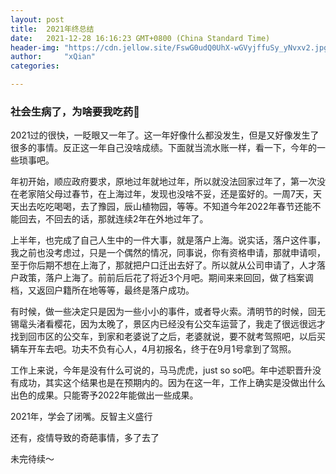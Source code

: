 ```yaml
---
layout: post
title:  2021年终总结
date:   2021-12-28 16:16:23 GMT+0800 (China Standard Time)
header-img: "https://cdn.jellow.site/FswG0udQ0UhX-wGVyjffuSy_yNvxv2.jpg"
author:     "xQian"
categories: 

---
```


### 社会生病了，为啥要我吃药💊

2021过的很快，一眨眼又一年了。这一年好像什么都没发生，但是又好像发生了很多的事情。反正这一年自己没啥成绩。下面就当流水账一样，看一下，今年的一些琐事吧。

年初开始，顺应政府要求，原地过年就地过年，所以就没法回家过年了，第一次没在老家陪父母过春节，在上海过年，发现也没啥不妥，还是蛮好的。一周7天，天天出去吃吃喝喝，去了豫园，辰山植物园，等等。不知道今年2022年春节还能不能回去，不回去的话，那就连续2年在外地过年了。

上半年，也完成了自己人生中的一件大事，就是落户上海。说实话，落户这件事，我之前也没考虑过，只是一个偶然的情况，同事说，你有资格申请，那就申请呗，至于你后期不想在上海了，那就把户口迁出去好了。所以就从公司申请了，人才落户政策，落户上海了。前前后后花了将近3个月吧。期间来来回回，做了档案调档，又返回户籍所在地等等，最终是落户成功。

有时候，做一些决定只是因为一些小小的事件，或者导火索。清明节的时候，回无锡鼋头渚看樱花，因为太晚了，景区内已经没有公交车运营了，我走了很远很远才找到回市区的公交车，到家和老婆说了之后，老婆就说，要不就考驾照吧，以后买辆车开车去吧。功夫不负有心人，4月初报名，终于在9月1号拿到了驾照。

工作上来说，今年是没有什么可说的，马马虎虎，just so so吧。年中述职晋升没有成功，其实这个结果也是在预期内的。因为在这一年，工作上确实是没做出什么出色的成果。只能寄予2022年能做出一些成果。

2021年，学会了闭嘴。反智主义盛行

还有，疫情导致的奇葩事情，多了去了

未完待续～